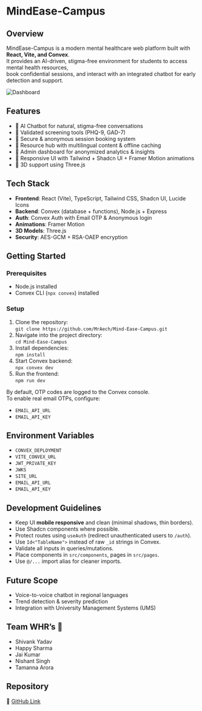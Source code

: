 # MindEase-Campus  
 
## Overview  
MindEase-Campus is a modern mental healthcare web platform built with **React, Vite, and Convex**.  
It provides an AI-driven, stigma-free environment for students to access mental health resources,  
book confidential sessions, and interact with an integrated chatbot for early detection and support.

![Dashboard](https://github.com/user-attachments/assets/b71e177e-76ee-4944-9d40-4d9e819322b9)

 
## Features  
- 🔹 AI Chatbot for natural, stigma-free conversations  
- 🔹 Validated screening tools (PHQ-9, GAD-7)  
- 🔹 Secure & anonymous session booking system  
- 🔹 Resource hub with multilingual content & offline caching  
- 🔹 Admin dashboard for anonymized analytics & insights  
- 🔹 Responsive UI with Tailwind + Shadcn UI + Framer Motion animations  
- 🔹 3D support using Three.js  
 
## Tech Stack  
- **Frontend**: React (Vite), TypeScript, Tailwind CSS, Shadcn UI, Lucide Icons  
- **Backend**: Convex (database + functions), Node.js + Express  
- **Auth**: Convex Auth with Email OTP & Anonymous login  
- **Animations**: Framer Motion  
- **3D Models**: Three.js  
- **Security**: AES-GCM + RSA-OAEP encryption  
 
## Getting Started  
 
### Prerequisites  
- Node.js installed  
- Convex CLI (`npx convex`) installed  
 
### Setup  
1. Clone the repository:  
   `git clone https://github.com/MrAech/Mind-Ease-Campus.git`  
2. Navigate into the project directory:  
   `cd Mind-Ease-Campus`  
3. Install dependencies:  
   `npm install`  
4. Start Convex backend:  
   `npx convex dev`  
5. Run the frontend:  
   `npm run dev`  
 
By default, OTP codes are logged to the Convex console.  
To enable real email OTPs, configure:  
- `EMAIL_API_URL`  
- `EMAIL_API_KEY`  
 
## Environment Variables  
- `CONVEX_DEPLOYMENT`  
- `VITE_CONVEX_URL`  
- `JWT_PRIVATE_KEY`  
- `JWKS`  
- `SITE_URL`  
- `EMAIL_API_URL`  
- `EMAIL_API_KEY`  
 
## Development Guidelines  
- Keep UI **mobile responsive** and clean (minimal shadows, thin borders).  
- Use Shadcn components where possible.  
- Protect routes using `useAuth` (redirect unauthenticated users to `/auth`).  
- Use `Id<"TableName">` instead of raw `_id` strings in Convex.  
- Validate all inputs in queries/mutations.  
- Place components in `src/components`, pages in `src/pages`.  
- Use `@/...` import alias for cleaner imports.  
 
## Future Scope  
- Voice-to-voice chatbot in regional languages  
- Trend detection & severity prediction  
- Integration with University Management Systems (UMS)  
 
## Team WHR’s 🐴  
- Shivank Yadav  
- Happy Sharma  
- Jai Kumar 
- Nishant Singh  
- Tamanna Arora 
 
## Repository  
🔗 [GitHub Link](https://github.com/MrAech/Mind-Ease-Campus)  
